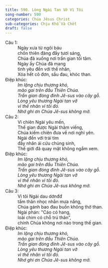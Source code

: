 ```yaml
---
title: 590. Lòng Ngài Tan Vỡ Vì Tôi
song-number: 590
categories: Chúa Jêsus Christ
sub-categories: Chịu Khổ Và Chết
draft: false
---
```

<dl><dt>Câu 1:</dt><dd data-verse="1">Ngày xưa từ ngôi báu <br/>chốn thiên đàng đầy tươi sáng, <br/>Chúa đã xuống nơi trần gian tối tăm. <br/>Ngày ấy Chúa đã mang <br/>tình yêu đến với thế nhân, <br/>Xóa hết cô đơn, sầu đau, khóc than. </dd><dt>Điệp khúc:</dt><dd data-chorus="1"><em>Im lặng chịu thương khó, <br/>mão gai trên đầu Thiên Chúa. <br/>Trần gian đóng đinh Jê-sus vào cây gỗ. <br/>Lòng yêu thương Ngài tan vỡ <br/>vì thế nhân vì tôi đó. <br/>Nhớ ghi ơn Chúa Jê-sus không mờ. </em></dd><dt>Câu 2:</dt><dd data-verse="2">Vì chiên Ngài yêu mến, <br/>Thế gian được Ngài thăm viếng, <br/>Chúa kiếm chiên đưa về nơi nghỉ yên. <br/>Ngài đến với trái tim <br/>đầy nhân ái cứu chúng sinh, <br/>Thế giới đã quay mặt không ngắm xem. </dd><dt>Điệp khúc:</dt><dd data-chorus="1"><em>Im lặng chịu thương khó, <br/>mão gai trên đầu Thiên Chúa. <br/>Trần gian đóng đinh Jê-sus vào cây gỗ. <br/>Lòng yêu thương Ngài tan vỡ <br/>vì thế nhân vì tôi đó. <br/>Nhớ ghi ơn Chúa Jê-sus không mờ. </em></dd><dt>Câu 3:</dt><dd data-verse="3">Vì tôi Ngài dau dớnđđ <br/>tấm thân nhọc nhằn mưa nắng, <br/>Chúa gánh bao đau buồn không thở than. <br/>Ngài phán: "Cáo có hang, <br/>loài chim có chỗ trú thân”, <br/>chính Chúa không nơi nào trong thế gian. </dd><dt>Điệp khúc:</dt><dd data-chorus="1"><em>Im lặng chịu thương khó, <br/>mão gai trên đầu Thiên Chúa. <br/>Trần gian đóng đinh Jê-sus vào cây gỗ. <br/>Lòng yêu thương Ngài tan vỡ <br/>vì thế nhân vì tôi đó. <br/>Nhớ ghi ơn Chúa Jê-sus không mờ. </em></dd></dl>